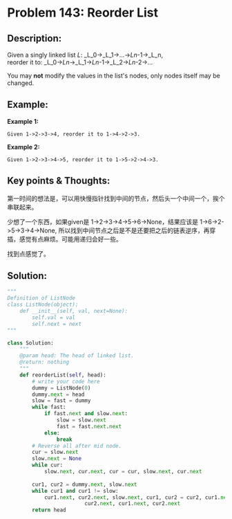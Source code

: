 # Problem 143: Reorder List

## Description:

Given a singly linked list _L_: _L_0→_L_1→…→_Ln_-1→_L_n,  
reorder it to: _L_0→_Ln_→_L_1→_Ln_-1→_L_2→_Ln_-2→…

You may **not** modify the values in the list's nodes, only nodes itself may be changed.

## Example:

**Example 1:**

```text
Given 1->2->3->4, reorder it to 1->4->2->3.
```

**Example 2:**

```text
Given 1->2->3->4->5, reorder it to 1->5->2->4->3.
```

## Key points & Thoughts:

第一时间的想法是，可以用快慢指针找到中间的节点，然后头一个中间一个，挨个串联起来。

少想了一个东西，如果given是 1-&gt;2-&gt;3-&gt;4-&gt;5-&gt;6-&gt;None，结果应该是 1-&gt;6-&gt;2-&gt;5-&gt;3-&gt;4-&gt;None, 所以找到中间节点之后是不是还要把之后的链表逆序，再穿插，感觉有点麻烦。可能用递归会好一些。

找到点感觉了。

## Solution:

```python
"""
Definition of ListNode
class ListNode(object):
    def __init__(self, val, next=None):
        self.val = val
        self.next = next
"""

class Solution:
    """
    @param head: The head of linked list.
    @return: nothing
    """
    def reorderList(self, head):
        # write your code here
        dummy = ListNode(0)
        dummy.next = head
        slow = fast = dummy
        while fast:
            if fast.next and slow.next:
                slow = slow.next
                fast = fast.next.next
            else:
                break
        # Reverse all after mid node.
        cur = slow.next
        slow.next = None
        while cur:
            slow.next, cur.next, cur = cur, slow.next, cur.next
            
        cur1, cur2 = dummy.next, slow.next
        while cur1 and cur1 != slow:
            cur1.next, cur2.next, slow.next, cur1, cur2 = cur2, cur1.next, \
                         cur2.next, cur1.next, cur2.next
        return head
```

